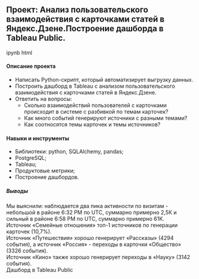 ## Проект: Анализ пользовательского взаимодействия с карточками статей в Яндекс.Дзене.Построение дашборда в Tableau Public.  
ipynb html  

#### Описание проекта  
- Написать Python-скрипт, который автоматизирует выгрузку данных.  
- Построить дашборд в Tableau с анализом пользовательского взаимодействия с карточками статей в Яндекс.Дзене.  
- Ответить на вопросы:  
  - Cколько взаимодействий пользователей с карточками происходит в системе с разбивкой по темам карточек?  
  - Как много событий генерируют источники с разными темами?  
  - Как соотносятся темы карточек и темы источников?  

#### Навыки и инструменты  
- Библиотеки: python, SQLAlchemy, pandas;  
- PostgreSQL;  
- Tableau;  
- Продуктовые метрики;  
- Построение дашбордов.  
##### Выводы
Мы выяснили: наблюдается два пика активности по визитам - небольшой в районе 6:32 РМ по UTC, суммарно примерно 2,5К и сильный в районе 6:58 РМ по UTC, суммарно примерно 61К.  
Источник «Семейные отношения» топ-1 источников по генерации карточек (10,7%).  
Источник «Путешествия» хорошо генерирует «Рассказы» (4294 события), а источник «Россия» - переходы в карточки «Общество» (3326 события).  
Источник «Кино» также хорошо генерирует переходы в «Науку» (3142 события).  
Дашборд в Tableau Public
